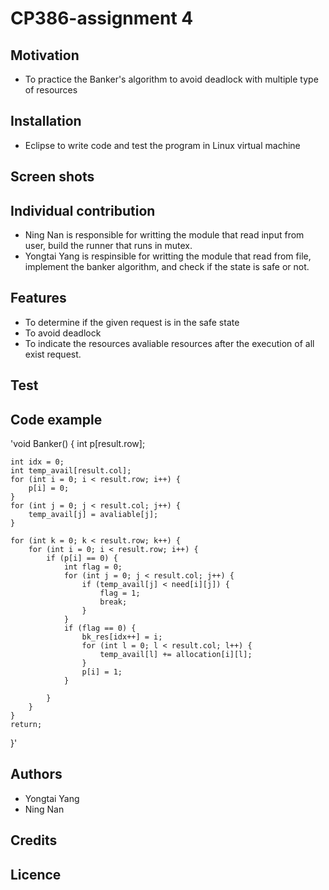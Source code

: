 # CP386-assignment 4
## Motivation
- To practice the Banker's algorithm to avoid deadlock with multiple type of resources
## Installation
- Eclipse to write code and test the program in Linux virtual machine
## Screen shots

## Individual contribution
- Ning Nan is responsible for writting the module that read input from user, build the runner that runs in mutex.
- Yongtai Yang is respinsible for writting the module that read from file, implement the banker algorithm, and check if the state is safe or not.
## Features
- To determine if the given request is in the safe state
- To avoid deadlock
- To indicate the resources avaliable resources after the execution of all exist request.
## Test
## Code example
'void Banker() {
	int p[result.row];

	int idx = 0;
	int temp_avail[result.col];
	for (int i = 0; i < result.row; i++) {
		p[i] = 0;
	}
	for (int j = 0; j < result.col; j++) {
		temp_avail[j] = avaliable[j];
	}

	for (int k = 0; k < result.row; k++) {
		for (int i = 0; i < result.row; i++) {
			if (p[i] == 0) {
				int flag = 0;
				for (int j = 0; j < result.col; j++) {
					if (temp_avail[j] < need[i][j]) {
						flag = 1;
						break;
					}
				}
				if (flag == 0) {
					bk_res[idx++] = i;
					for (int l = 0; l < result.col; l++) {
						temp_avail[l] += allocation[i][l];
					}
					p[i] = 1;
				}

			}
		}
	}
	return;
}'
## Authors
- Yongtai Yang
- Ning Nan
## Credits
## Licence
